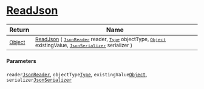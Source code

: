 # [ReadJson](./DistanceFunctionJsonConverter-100664086.md)



| Return | Name | 
| --- | --- | 
| <sub>[Object](https://docs.microsoft.com/en-us/dotnet/api/System.Object)</sub>| <sub>[ReadJson](./DistanceFunctionJsonConverter-100664086.md) ( [`JsonReader`](./DistanceFunctionJsonConverter-100664086.md) reader, [`Type`](https://docs.microsoft.com/en-us/dotnet/api/System.Type) objectType, [`Object`](https://docs.microsoft.com/en-us/dotnet/api/System.Object) existingValue, [`JsonSerializer`](./DistanceFunctionJsonConverter-100664086.md) serializer )</sub>| <br>


#### Parameters
 `reader`[`JsonReader`](./DistanceFunctionJsonConverter-100664086.md),  `objectType`[`Type`](https://docs.microsoft.com/en-us/dotnet/api/System.Type),  `existingValue`[`Object`](https://docs.microsoft.com/en-us/dotnet/api/System.Object),  `serializer`[`JsonSerializer`](./DistanceFunctionJsonConverter-100664086.md)